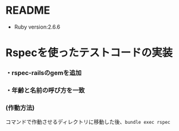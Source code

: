 # README
* Ruby version:2.6.6  
# Rspecを使ったテストコードの実装　

### ・rspec-railsのgemを追加


### ・年齢と名前の呼び方を一致

### (作動方法)  
コマンドで作動させるディレクトリに移動した後、```bundle exec rspec```　　


